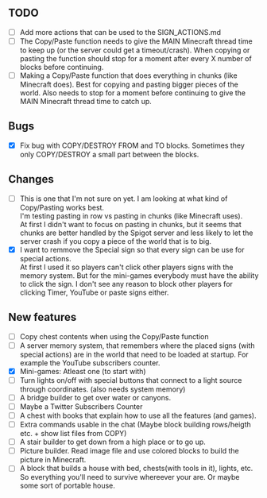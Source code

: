 ## TODO ##
- [ ] Add more actions that can be used to the SIGN_ACTIONS.md
- [ ] The Copy/Paste function needs to give the MAIN Minecraft thread time to keep up (or the server could get a timeout/crash). When copying or pasting the function should stop for a moment after every X number of blocks before continuing.
- [ ] Making a Copy/Paste function that does everything in chunks (like Minecraft does). Best for copying and pasting bigger pieces of the world. Also needs to stop for a moment before continuing to give the MAIN Minecraft thread time to catch up.

## Bugs ##
- [x] Fix bug with COPY/DESTROY FROM and TO blocks. Sometimes they only COPY/DESTROY a small part between the blocks.

## Changes ##
- [ ] This is one that I'm not sure on yet. I am looking at what kind of Copy/Pasting works best.\
I'm testing pasting in row vs pasting in chunks (like Minecraft uses).\
At first I didn't want to focus on pasting in chunks, but it seems that chunks are better handled by the Spigot server
and less likely to let the server crash if you copy a piece of the world that is to big.
- [x] I want to remmove the Special sign so that every sign can be use for special actions.\
At first I used it so players can't click other players signs with the memory system. But for the mini-games everybody must have the ability to click the sign. I don't see any reason to block other players for clicking Timer, YouTube or paste signs either.

## New features ##
- [ ] Copy chest contents when using the Copy/Paste function
- [ ] A server memory system, that remembers where the placed signs (with special actions) are in the world that need to be loaded at startup. For example the YouTube subscribers counter.
- [x] Mini-games: Atleast one (to start with)
- [ ] Turn lights on/off with special buttons that connect to a light source through coordinates. (also needs system memory)
- [ ] A bridge builder to get over water or canyons.
- [ ] Maybe a Twitter Subscribers Counter
- [ ] A chest with books that explain how to use all the features (and games).
- [ ] Extra commands usable in the chat (Maybe block building rows/heigth etc. + show list files from COPY)
- [ ] A stair builder to get down from a high place or to go up.
- [ ] Picture builder. Read image file and use colored blocks to build the picture in Minecraft.
- [ ] A block that builds a house with bed, chests(with tools in it), lights, etc. So everything you'll need to survive whereever your are. Or maybe some sort of portable house.
